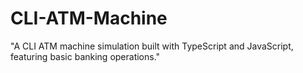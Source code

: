 # CLI-ATM-Machine
 "A CLI ATM machine simulation built with TypeScript and JavaScript, featuring basic banking operations."
